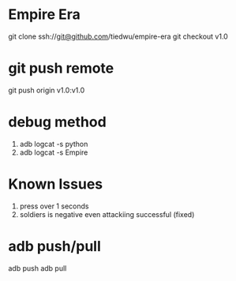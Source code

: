 # Empire Era

git clone ssh://git@github.com/tiedwu/empire-era
git checkout v1.0

# git push remote
git push origin v1.0:v1.0

# debug method
1. adb logcat -s python
2. adb logcat -s Empire

# Known Issues
1. press over 1 seconds
2. soldiers is negative even attackiing successful (fixed)

# adb push/pull
adb push <file> <android-path>
adb pull <android-file-path>
